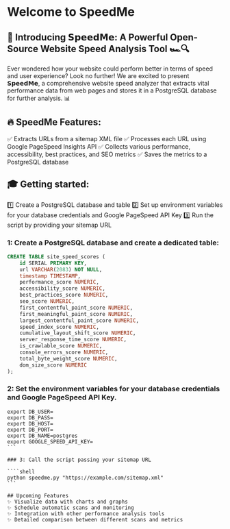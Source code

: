 # Welcome to SpeedMe

## 🚀 Introducing 𝗦𝗽𝗲𝗲𝗱𝗠𝗲: A Powerful Open-Source Website Speed Analysis Tool 🏎️🔍

Ever wondered how your website could perform better in terms of speed and user experience? Look no further! We are excited to present 𝗦𝗽𝗲𝗲𝗱𝗠𝗲, a comprehensive website speed analyzer that extracts vital performance data from web pages and stores it in a PostgreSQL database for further analysis. 📊

## 🔥 SpeedMe Features:
✅ Extracts URLs from a sitemap XML file
✅ Processes each URL using Google PageSpeed Insights API
✅ Collects various performance, accessibility, best practices, and SEO metrics
✅ Saves the metrics to a PostgreSQL database

## 🎓 Getting started:
1️⃣ Create a PostgreSQL database and table
2️⃣ Set up environment variables for your database credentials and Google PageSpeed API Key
3️⃣ Run the script by providing your sitemap URL

### 1: Create a PostgreSQL database and create a dedicated table:

```sql
CREATE TABLE site_speed_scores (
    id SERIAL PRIMARY KEY,
    url VARCHAR(2083) NOT NULL,
    timestamp TIMESTAMP,
    performance_score NUMERIC,
    accessibility_score NUMERIC,
    best_practices_score NUMERIC,
    seo_score NUMERIC,
    first_contentful_paint_score NUMERIC,
    first_meaningful_paint_score NUMERIC,
    largest_contentful_paint_score NUMERIC,
    speed_index_score NUMERIC,
    cumulative_layout_shift_score NUMERIC,
    server_response_time_score NUMERIC,
    is_crawlable_score NUMERIC,
    console_errors_score NUMERIC,
    total_byte_weight_score NUMERIC,
    dom_size_score NUMERIC
);
```

### 2: Set the environment variables for your database credentials and Google PageSpeed API Key.

````shell
export DB_USER=
export DB_PASS=
export DB_HOST=
export DB_PORT=
export DB_NAME=postgres
export GOOGLE_SPEED_API_KEY=
```

### 3: Call the script passing your sitemap URL

````shell
python speedme.py "https://example.com/sitemap.xml"
```

## Upcoming Features
✨ Visualize data with charts and graphs
✨ Schedule automatic scans and monitoring
✨ Integration with other performance analysis tools
✨ Detailed comparison between different scans and metrics
